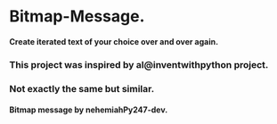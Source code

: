 # Bitmap-Message.

#### Create iterated text of your choice over and over again.
### This project was inspired by al@inventwithpython project.
### Not exactly the same but similar.

#### Bitmap message by nehemiahPy247-dev.
